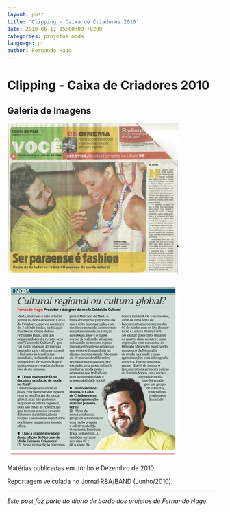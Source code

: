 ```yaml
---
layout: post
title: 'Clipping - Caixa de Criadores 2010'
date: 2010-06-11 15:00:00 +0200
categories: projetos moda
language: pt
author: Fernando Hage
---
```


# Clipping - Caixa de Criadores 2010

## Galeria de Imagens

![Clipping - Caixa de Criadores 2010](/assets/images/clipping-caixa-de-criadores-2010-01.jpg)

![Clipping - Caixa de Criadores 2010](/assets/images/clipping-caixa-de-criadores-2010-02.jpg)

Matérias publicadas em Junho e Dezembro de 2010.

Reportagem veiculada no Jornal RBA/BAND (Junho/2010).

---

*Este post faz parte do diário de bordo dos projetos de Fernando Hage.*